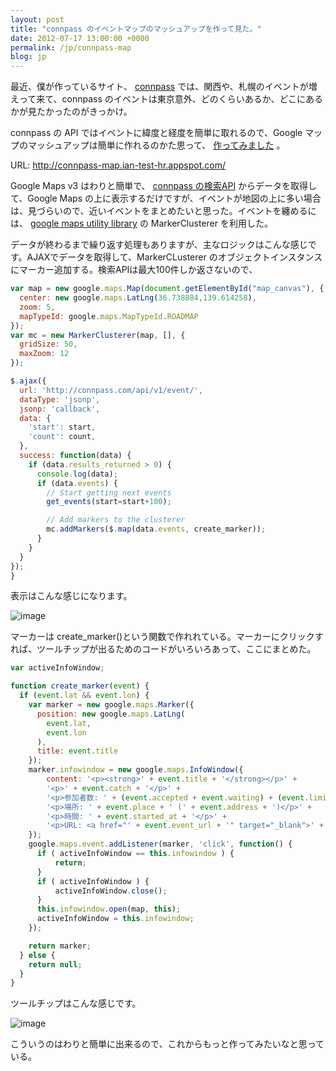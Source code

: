```yaml
---
layout: post
title: "connpass のイベントマップのマッシュアップを作って見た。"
date: 2012-07-17 13:00:00 +0000
permalink: /jp/connpass-map
blog: jp
---
```


最近、僕が作っているサイト、 [connpass](http://connpass.com/)
では、関西や、札幌のイベントが増えって来て、connpass
のイベントは東京意外、どのくらいあるか、どこにあるかが見たかったのがきっかけ。

connpass の API ではイベントに緯度と経度を簡単に取れるので、Google マップのマッシュアップは簡単に作れるのかた思って、
[作ってみました](http://connpass-map.ian-test-hr.appspot.com/) 。

URL: <http://connpass-map.ian-test-hr.appspot.com/>

Google Maps v3 はわりと簡単で、 [connpass
の検索API](http://connpass.com/about/api/) からデータを取得して、Google Maps
の上に表示するだけですが、イベントが地図の上に多い場合は、見づらいので、近いイベントをまとめたいと思った。イベントを纏めるには、
[google maps utility
library](https://code.google.com/p/google-maps-utility-library-v3/) の
MarkerClusterer を利用した。

データが終わるまで繰り返す処理もありますが、主なロジックはこんな感じです。AJAXでデータを取得して、MarkerCLusterer
のオブジェクトインスタンスにマーカー追加する。検索APIは最大100件しか返さないので、

``` javascript
var map = new google.maps.Map(document.getElementById("map_canvas"), {
  center: new google.maps.LatLng(36.738884,139.614258),
  zoom: 5,
  mapTypeId: google.maps.MapTypeId.ROADMAP
});
var mc = new MarkerClusterer(map, [], {
  gridSize: 50,
  maxZoom: 12
});

$.ajax({
  url: 'http://connpass.com/api/v1/event/',
  dataType: 'jsonp',
  jsonp: 'callback',
  data: {
    'start': start, 
    'count': count, 
  },
  success: function(data) {
    if (data.results_returned > 0) {
      console.log(data);
      if (data.events) {
        // Start getting next events
        get_events(start=start+100);

        // Add markers to the clusterer
        mc.addMarkers($.map(data.events, create_marker));
      }
    }
  }
});
}
```

表示はこんな感じになります。

![image](https://storage.googleapis.com/static.ianlewis.org/prod/img/680/connpass_map_big.png)

マーカーは
create\_marker()という関数で作れれている。マーカーにクリックすれば、ツールチップが出るためのコードがいろいろあって、ここにまとめた。

``` javascript
var activeInfoWindow;

function create_marker(event) {
  if (event.lat && event.lon) {
    var marker = new google.maps.Marker({
      position: new google.maps.LatLng(
        event.lat,
        event.lon
      ),
      title: event.title
    });
    marker.infowindow = new google.maps.InfoWindow({
        content: '<p><strong>' + event.title + '</strong></p>' +
        '<p>' + event.catch + '</p>' +
        '<p>参加者数: ' + (event.accepted + event.waiting) + (event.limit ? ('/' + event.limit) : '') + '</p>' +
        '<p>場所: ' + event.place + ' (' + event.address + ')</p>' +
        '<p>時間: ' + event.started_at + '</p>' +
        '<p>URL: <a href="' + event.event_url + '" target="_blank">' + event.event_url + '</a></p>'
    });
    google.maps.event.addListener(marker, 'click', function() {
      if ( activeInfoWindow == this.infowindow ) {
          return;
      }
      if ( activeInfoWindow ) {
          activeInfoWindow.close();
      }
      this.infowindow.open(map, this);
      activeInfoWindow = this.infowindow;
    });

    return marker;
  } else {
    return null;
  }
}
```

ツールチップはこんな感じです。

![image](https://storage.googleapis.com/static.ianlewis.org/prod/img/680/connpass_map_tooltip_big.png)

こういうのはわりと簡単に出来るので、これからもっと作ってみたいなと思っている。
